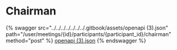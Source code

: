 # Chairman

{% swagger src="../../../../../../../.gitbook/assets/openapi (3).json" path="/user/meetings/{id}/participants/{participant_id}/chairman" method="post" %}
[openapi (3).json](<../../../../../../../.gitbook/assets/openapi (3).json>)
{% endswagger %}
